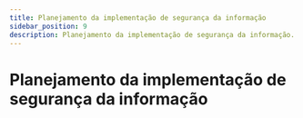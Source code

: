```yaml
---
title: Planejamento da implementação de segurança da informação
sidebar_position: 9
description: Planejamento da implementação de segurança da informação.
---
```


# Planejamento da implementação de segurança da informação

